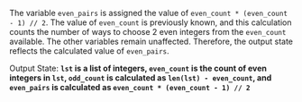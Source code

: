 The variable `even_pairs` is assigned the value of `even_count * (even_count - 1) // 2`. The value of `even_count` is previously known, and this calculation counts the number of ways to choose 2 even integers from the `even_count` available. The other variables remain unaffected. Therefore, the output state reflects the calculated value of `even_pairs`.

Output State: **`lst` is a list of integers, `even_count` is the count of even integers in `lst`, `odd_count` is calculated as `len(lst) - even_count`, and `even_pairs` is calculated as `even_count * (even_count - 1) // 2`**